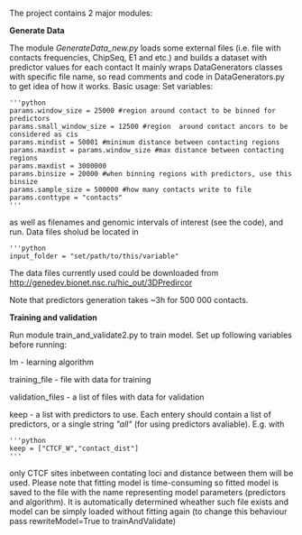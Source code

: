 The project contains 2 major modules:

**Generate Data**

The module _GenerateData_new.py_ loads some external files 
(i.e. file with contacts frequencies, ChipSeq, E1 and etc.) 
and builds a dataset with predictor values for each contact
It mainly wraps  DataGenerators classes with specific file name,
so read comments and code in DataGenerators.py to get idea of
how it works.
Basic usage:
Set variables:

    '''python
    params.window_size = 25000 #region around contact to be binned for predictors
    params.small_window_size = 12500 #region  around contact ancors to be considered as cis
    params.mindist = 50001 #minimum distance between contacting regions
    params.maxdist = params.window_size #max distance between contacting regions
    params.maxdist = 3000000
    params.binsize = 20000 #when binning regions with predictors, use this binsize
    params.sample_size = 500000 #how many contacts write to file
    params.conttype = "contacts"
    '''

as well as filenames and genomic intervals of interest 
(see the code), and run. Data files sholud be located in 
 
    '''python
    input_folder = "set/path/to/this/variable"
The data files currently used could be downloaded from 
http://genedev.bionet.nsc.ru/hic_out/3DPredircor

Note that predictors generation takes ~3h for 500 000 contacts.

**Training and validation**

Run module train_and_validate2.py to train model.
Set up following variables before running:

lm - learning algorithm

training_file - file with data for training

validation_files - a list of files with data for validation

keep - a list with predictors to use. Each entery should 
contain a list of predictors, or a single string _"all"_
(for using predictors avaliable). 
E.g. with
 
    '''python
    keep = ["CTCF_W","contact_dist"] 
    '''
 only CTCF sites inbetween contating loci and distance between them will be used.
 Please note that fitting model is time-consuming so fitted model is saved to the file with the name 
 representing model parameters (predictors and algorithm). 
 It is automatically determined wheather such file exists and
 model can be simply loaded without fitting again 
 (to change this behaviour pass rewriteModel=True to 
 trainAndValidate)
